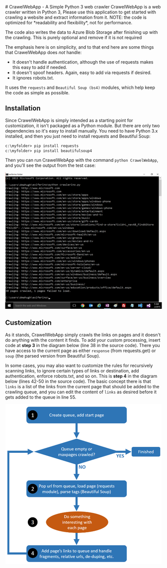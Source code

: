 <properties LandingPageTags="Python,webscraping,webcrawling" />
# CrawelWebApp - A Simple Python 3 web crawler
CrawelWebApp is a web crawler written in Python 3, Please use this application to get started with crawling a website and extract information from it. NOTE: the code is optimized for *readability and flexibility*, not for performance.

The code also writes the data to Azure Blob Storage after finishing up with the crawling. This is purely optional and remove if it is not required

The emphasis here is on simplicity, and to that end here are some things that CrawelWebApp does _not_ handle:

* It doesn't handle authentication, although the use of requests makes this easy to add if needed.
* It doesn't spoof headers. Again, easy to add via requests if desired.
* It ignores robots.txt.

It uses the ```requests``` and ```Beautiful Soup (bs4)``` modules, which help keep the code as simple as possible.

## Installation
Since CrawelWebApp is simply intended as a starting point for customization, it isn't packaged as a Python module. But there are only two dependencies so it's easy to install manually. You need to have Python 3.x installed, and then you just need to install requests and Beautiful Soup:

```
c:\myfolder> pip install requests
c:\myfolder> pip install beautifulsoup4
```
Then you can run CrawelWebApp with the command ```python CrawelWebApp```, and you'll see the output from the test case:

![screenshot](images/testrun.png)

## Customization
As it stands, CrawelWebApp simply crawls the links on pages and it doesn't do anything with the content it finds. To add your custom processing, insert code at **step 3** in the diagram below (line 38 in the source code). There you have access to the current page as either ```response``` (from requests.get) or ```soup``` (the parsed version from Beautiful Soup).

In some cases, you may also want to customize the rules for recursively scanning links, to ignore certain types of links or destination, add authentication, enforce robots.txt, and so on. This is **step 4** in the diagram below (lines 42-50 in the source code). The basic concept there is that ```links``` is a list of the links from the current page that should be added to the crawling queue, and you can edit the content of ```links``` as desired before it gets added to the queue in line 55.

![flowchart](images/flowchart.png)
